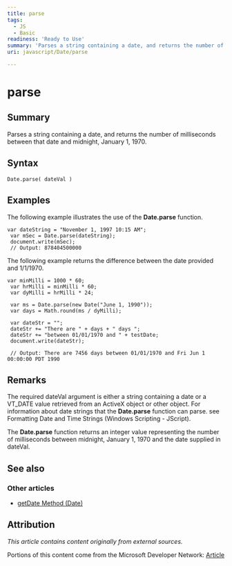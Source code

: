 ```yaml
---
title: parse
tags:
  - JS
  - Basic
readiness: 'Ready to Use'
summary: 'Parses a string containing a date, and returns the number of milliseconds between that date and midnight, January 1, 1970.'
uri: javascript/Date/parse

---
```

# parse

## Summary

Parses a string containing a date, and returns the number of milliseconds between that date and midnight, January 1, 1970.

## Syntax

    Date.parse( dateVal )

## Examples

The following example illustrates the use of the **Date.parse** function.

``` {.js}
var dateString = "November 1, 1997 10:15 AM";
 var mSec = Date.parse(dateString);
 document.write(mSec);
 // Output: 878404500000
```

The following example returns the difference between the date provided and 1/1/1970.

``` {.js}
var minMilli = 1000 * 60;
 var hrMilli = minMilli * 60;
 var dyMilli = hrMilli * 24;

 var ms = Date.parse(new Date("June 1, 1990"));
 var days = Math.round(ms / dyMilli);

 var dateStr = "";
 dateStr += "There are " + days + " days ";
 dateStr += "between 01/01/1970 and " + testDate;
 document.write(dateStr);

 // Output: There are 7456 days between 01/01/1970 and Fri Jun 1 00:00:00 PDT 1990
```

## Remarks

The required dateVal argument is either a string containing a date or a VT\_DATE value retrieved from an ActiveX object or other object. For information about date strings that the **Date.parse** function can parse. see Formatting Date and Time Strings (Windows Scripting - JScript).

The **Date.parse** function returns an integer value representing the number of milliseconds between midnight, January 1, 1970 and the date supplied in dateVal.

## See also

### Other articles

-   [getDate Method (Date)](/javascript/Date/getDate)

## Attribution

*This article contains content originally from external sources.*

Portions of this content come from the Microsoft Developer Network: [Article](http://msdn.microsoft.com/en-us/library/ie/k4w173wk(v=vs.94).aspx)

